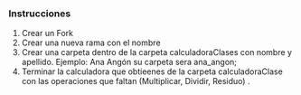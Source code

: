 ### Instrucciones

1. Crear un Fork
2. Crear una nueva rama con el nombre
3. Crear una carpeta dentro de la carpeta calculadoraClases con nombre y apellido. Ejemplo: Ana Angón su carpeta sera ana_angon;
4. Terminar la calculadora que obtieenes de la carpeta calculadoraClase con las operaciones que faltan (Multiplicar, Dividir, Residuo)
   .
